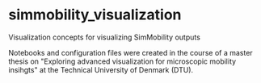 # simmobility_visualization
Visualization concepts for visualizing SimMobility outputs

Notebooks and configuration files were created in the course of a master thesis on "Exploring advanced visualization for microscopic mobility insihgts" at the Technical University of Denmark (DTU).
